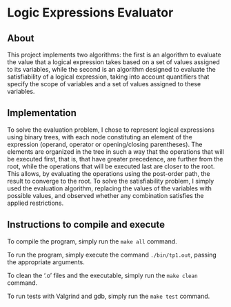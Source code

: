 # Logic Expressions Evaluator

## About
This project implements two algorithms: the first is an algorithm to evaluate the value that a logical expression takes based on a set of values assigned to its variables, while the second is an algorithm designed to evaluate the satisfiability of a logical expression, taking into account quantifiers that specify the scope of variables and a set of values assigned to these variables.

## Implementation
To solve the evaluation problem, I chose to represent logical expressions using binary trees, with each node constituting an element of the expression (operand, operator or opening/closing parentheses). The elements are organized in the tree in such a way that the operations that will be executed first, that is, that have greater precedence, are further from the root, while the operations that will be executed last are closer to the root. This allows, by evaluating the operations using the post-order path, the result to converge to the root.
To solve the satisfiability problem, I simply used the evaluation algorithm, replacing the values of the variables with possible values, and observed whether any combination satisfies the applied restrictions.

## Instructions to compile and execute
To compile the program, simply run the `make all` command.

To run the program, simply execute the command `./bin/tp1.out`, passing the appropriate arguments.

To clean the ‘.o’ files and the executable, simply run the `make clean` command.

To run tests with Valgrind and gdb, simply run the `make test` command.
